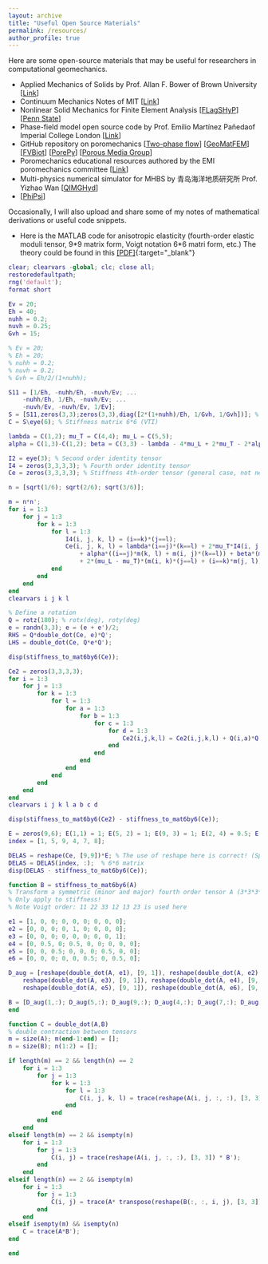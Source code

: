 ```yaml
---
layout: archive
title: "Useful Open Source Materials"
permalink: /resources/
author_profile: true
---
```


Here are some open-source materials that may be useful for researchers in computational geomechanics.
 
- Applied Mechanics of Solids by Prof. Allan F. Bower of Brown University \[[Link](http://solidmechanics.org/)\]
- Continuum Mechanics Notes of MIT \[[Link](https://web.mit.edu/abeyaratne/Volumes/RCA_Vol_II.pdf)\]
- Nonlinear Solid Mechanics for Finite Element Analysis \[[FLagSHyP](http://www.flagshyp.com/)\] \[[Penn State](https://github.com/rhk12/flagshyp)\]
- Phase-field model open source code by Prof. Emilio Martínez Pañeda​ of Imperial College London \[[Link](https://www.empaneda.com/codes/)\]
- GitHub repository on poromechanics \[[Two-phase flow](https://github.com/Sbai7/TwoPhasesParticleTransport)\] \[[GeoMatFEM](https://github.com/nicolospiezia/GeoMatFEM)\] \[[FVBiot](https://github.com/keileg/fvbiot)\] \[[PorePy](https://github.com/pmgbergen/porepy#porepy-a-simulation-tool-for-fractured-and-deformable-porous-media-written-in-python)\] \[[Porous Media Group](https://github.com/pmgbergen)\]
- Poromechanics educational resources authored by the EMI poromechanics committee \[[Link](https://emi-poromechanics.github.io/)\]
- Multi-physics numerical simulator for MHBS by 青岛海洋地质研究所 Prof. Yizhao Wan \[[QIMGHyd](https://gitee.com/wanyzh/qimghyd-thmc)\]
- \[[PhiPsi](http://phipsi.top/)\]


Occasionally, I will also upload and share some of my notes of mathematical derivations or useful code snippets.

- Here is the MATLAB code for anisotropic elasticity (fourth-order elastic moduli tensor, 9\*9 matrix form, Voigt notation 6\*6 matri form, etc.) The theory could be found in this [[PDF]](www.google.com){:target="_blank"}

```MATLAB
clear; clearvars -global; clc; close all;
restoredefaultpath;
rng('default');
format short

Ev = 20;
Eh = 40;
nuhh = 0.2;
nuvh = 0.25;
Gvh = 15;

% Ev = 20;
% Eh = 20;
% nuhh = 0.2;
% nuvh = 0.2;
% Gvh = Eh/2/(1+nuhh);

S11 = [1/Eh, -nuhh/Eh, -nuvh/Ev; ...
    -nuhh/Eh, 1/Eh, -nuvh/Ev; ...
    -nuvh/Ev, -nuvh/Ev, 1/Ev];
S = [S11,zeros(3,3);zeros(3,3),diag([2*(1+nuhh)/Eh, 1/Gvh, 1/Gvh])]; % Compliance matrix 6*6 (VTI)
C = S\eye(6); % Stiffness matrix 6*6 (VTI)

lambda = C(1,2); mu_T = C(4,4); mu_L = C(5,5);
alpha = C(1,3)-C(1,2); beta = C(3,3) - lambda - 4*mu_L + 2*mu_T - 2*alpha; % Same unit as Ev/Eh/Gvh for these 5 constants

I2 = eye(3); % Second order identity tensor
I4 = zeros(3,3,3,3); % Fourth order identity tensor
Ce = zeros(3,3,3,3); % Stiffness 4th-order tensor (general case, not necessarily VTI)

n = [sqrt(1/6); sqrt(2/6); sqrt(3/6)];

m = n*n';
for i = 1:3
    for j = 1:3
        for k = 1:3
            for l = 1:3
                I4(i, j, k, l) = (i==k)*(j==l);
                Ce(i, j, k, l) = lambda*(i==j)*(k==l) + 2*mu_T*I4(i, j, k, l) ...
                    + alpha*((i==j)*m(k, l) + m(i, j)*(k==l)) + beta*(m(i, j)*m(k, l)) ...
                    + 2*(mu_L - mu_T)*(m(i, k)*(j==l) + (i==k)*m(j, l));
            end
        end
    end
end
clearvars i j k l

% Define a rotation
Q = rotz(180); % rotx(deg), roty(deg)
e = randn(3,3); e = (e + e')/2;
RHS = Q*double_dot(Ce, e)*Q';
LHS = double_dot(Ce, Q*e*Q');

disp(stiffness_to_mat6by6(Ce));

Ce2 = zeros(3,3,3,3);
for i = 1:3
    for j = 1:3
        for k = 1:3
            for l = 1:3
                for a = 1:3
                    for b = 1:3
                        for c = 1:3
                            for d = 1:3
                                Ce2(i,j,k,l) = Ce2(i,j,k,l) + Q(i,a)*Q(j,b)*Q(k,c)*Q(l,d)*Ce(a,b,c,d);
                            end
                        end
                    end
                end
            end
        end
    end
end
clearvars i j k l a b c d

disp(stiffness_to_mat6by6(Ce2) - stiffness_to_mat6by6(Ce));

E = zeros(9,6); E(1,1) = 1; E(5, 2) = 1; E(9, 3) = 1; E(2, 4) = 0.5; E(4, 4) = 0.5; E(3, 5) = 0.5; E(7, 5) = 0.5; E(6, 6) = 0.5; E(8, 6) = 0.5;
index = [1, 5, 9, 4, 7, 8];

DELAS = reshape(Ce, [9,9])*E; % The use of reshape here is correct! (Specific transformation rule (instead of the Voigt notation, use full matrix/vector version)!)
DELAS = DELAS(index, :);  % 6*6 matrix
disp(DELAS - stiffness_to_mat6by6(Ce));
```

```MATLAB
function B = stiffness_to_mat6by6(A)
% Transform a symmetric (minor and major) fourth order tensor A (3*3*3*3) to a matrix B (6*6)
% Only apply to stiffness!
% Note Voigt order: 11 22 33 12 13 23 is used here

e1 = [1, 0, 0; 0, 0, 0; 0, 0, 0];
e2 = [0, 0, 0; 0, 1, 0; 0, 0, 0];
e3 = [0, 0, 0; 0, 0, 0; 0, 0, 1];
e4 = [0, 0.5, 0; 0.5, 0, 0; 0, 0, 0];
e5 = [0, 0, 0.5; 0, 0, 0; 0.5, 0, 0];
e6 = [0, 0, 0; 0, 0, 0.5; 0, 0.5, 0];

D_aug = [reshape(double_dot(A, e1), [9, 1]), reshape(double_dot(A, e2), [9, 1]), ...
    reshape(double_dot(A, e3), [9, 1]), reshape(double_dot(A, e4), [9, 1]),...
    reshape(double_dot(A, e5), [9, 1]), reshape(double_dot(A, e6), [9, 1])]; % 9*6 matrix

B = [D_aug(1,:); D_aug(5,:); D_aug(9,:); D_aug(4,:); D_aug(7,:); D_aug(8,:)];
end
```


```MATLAB
function C = double_dot(A,B)
% double contraction between tensors
m = size(A); m(end-1:end) = [];
n = size(B); n(1:2) = [];

if length(m) == 2 && length(n) == 2
    for i = 1:3
        for j = 1:3
            for k = 1:3
                for l = 1:3
                    C(i, j, k, l) = trace(reshape(A(i, j, :, :), [3, 3]) * B(:, :, k, l)');
                end
            end
        end
    end
elseif length(m) == 2 && isempty(n)
    for i = 1:3
        for j = 1:3
            C(i, j) = trace(reshape(A(i, j, :, :), [3, 3]) * B');
        end
    end
elseif length(n) == 2 && isempty(m)
    for i = 1:3
        for j = 1:3
            C(i, j) = trace(A* transpose(reshape(B(:, :, i, j), [3, 3])));
        end
    end
elseif isempty(m) && isempty(n)
    C = trace(A*B');
end                  

end

```
